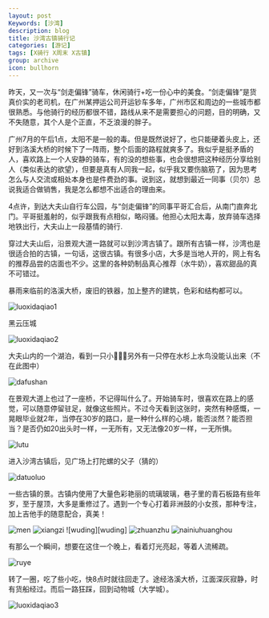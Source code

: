 ```yaml
---
layout: post
Keywords: [沙湾]
description: blog
title: 沙湾古镇骑行记
categories: [游记]
tags: [X骑行 X周末 X古镇]
group: archive
icon: bullhorn
---
```

昨天，又一次与“剑走偏锋”骑车，休闲骑行+吃一份心中的美食。“剑走偏锋”是货真价实的老司机，在广州某押运公司开运钞车多年，广州市区和周边的一些城市都很熟悉。与他骑行的经历都很不错，路线从来不是需要担心的问题，目的明确，又不失随意，其个人是个正直，不乏浪漫的胖子。

广州7月的午后1点，太阳不是一般的毒。但是既然说好了，也只能硬着头皮上，还好到洛溪大桥的时候下了一阵雨，整个后面的路程就爽多了。我似乎是挺矛盾的人，喜欢路上一个人安静的骑车，有的没的想些事，也会很想把这种经历分享给别人（类似表达的欲望），但要是真有人同我一起，似乎我又要伤脑筋了，因为思考怎么与人交流或相处本身也是件费劲的事。说到这，就想到最近一同事（贝尔）总说我适合做销售，我是怎么都想不出适合的理由来。

4点许，到达大夫山自行车公园，与“剑走偏锋”的同事平哥汇合后，从南门直奔北门。平哥挺羞射的，似乎跟我有点相似，略闷骚。他担心太阳太毒，放弃骑车选择地铁出行，大夫山上一段基情的骑行.

穿过大夫山后，沿景观大道一路就可以到沙湾古镇了。跟所有古镇一样，沙湾也是很适合拍的古镇，一句话，这很古镇。有很多小店，大多是当地人开的，网上有名的推荐品尝的店面也不少。这里的各种奶制品真心推荐（水牛奶），喜欢甜品的真不可错过。

暴雨来临前的洛溪大桥，废旧的铁器，加上整齐的建筑，色彩和结构都可以。

![luoxidaqiao1][luoxidaqiao1]

黑云压城

![luoxidaqiao2][luoxidaqiao2]

大夫山内的一个湖泊，看到一只小，另外有一只停在水杉上水鸟没能认出来（不在此图中）

![dafushan][dafushan]

在景观大道上也过了一座桥，不记得叫什么了。开始骑车时，很喜欢在路上的感觉，可以随意停留驻足，就像这些照片。不过今天看到这张时，突然有种感慨，一晃眼毕业就2年，当停在30岁的路口，是一种什么样的心境，能否淡然？能否担当？是否仍如20出头时一样，一无所有，又无法像20岁一样，一无所惧。

![lutu][lutu]

进入沙湾古镇后，见广场上打陀螺的父子（猜的）

![datuoluo][datuoluo]

一些古镇的景。古镇内使用了大量色彩艳丽的琉璃玻璃，巷子里的青石板路有些年岁，至于屋顶，大多是重修过了。遇到一个专心打着非洲鼓的小女孩，那种专注，加上吉他手的随意配合，真美！

![men][men]
![xiangzi][xiangzi]
![wuding][wuding]
![zhuanzhu][zhuanzhu]
![nainiuhuanghou][nainiuhuanghou]

有那么一个瞬间，想要在这住一个晚上，看着灯光亮起，等着人流稀疏。

![ruye][ruye]

转了一圈，吃了些小吃，快8点时就往回走了。途经洛溪大桥，江面深灰寂静，时有货船经过。而后一路狂踩，回到动物城（大学城）。

![luoxidaqiao3][luoxidaqiao3]

[luoxidaqiao1]: /image/post/20160717-travel/luoxidaqiao1.jpg
[luoxidaqiao2]: /image/post/20160717-travel/luoxidaqiao2.jpg
[dafushan]: /image/post/20160717-travel/xiaopiti.jpg
[lutu]: /image/post/20160717-travel/lutu.jpg
[datuoluo]: /image/post/20160717-travel/datuoluo.jpg
[men]: /image/post/20160717-travel/men.jpg
[xiangzi]: /image/post/20160717-travel/xiangzi.jpg
[zhuanzhu]: /image/post/20160717-travel/zhuanzhu.jpg
[nainiuhuanghou]: /image/post/20160717-travel/nainiuhuanghou.jpg
[ruye]: /image/post/20160717-travel/ningjing.jpg
[luoxidaqiao3]: /image/post/20160717-travel/luoxidaqiao3.jpg
